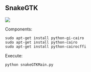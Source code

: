 ## SnakeGTK

[![](https://scontent.flim1-1.fna.fbcdn.net/v/t1.0-9/16864276_10211907162185508_2568307796799156419_n.jpg?oh=512d6ed40ef7d8e712b189cc24e12b00&oe=59423736)]()

Components:

    sudo apt-get install python-gi-cairo
    sudo apt-get install python-cairo
    sudo apt-get install python-cairocffi

Execute:

    python snakeGTKMain.py
